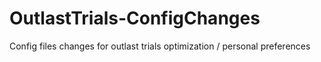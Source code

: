 # OutlastTrials-ConfigChanges
Config files changes for outlast trials optimization / personal preferences
